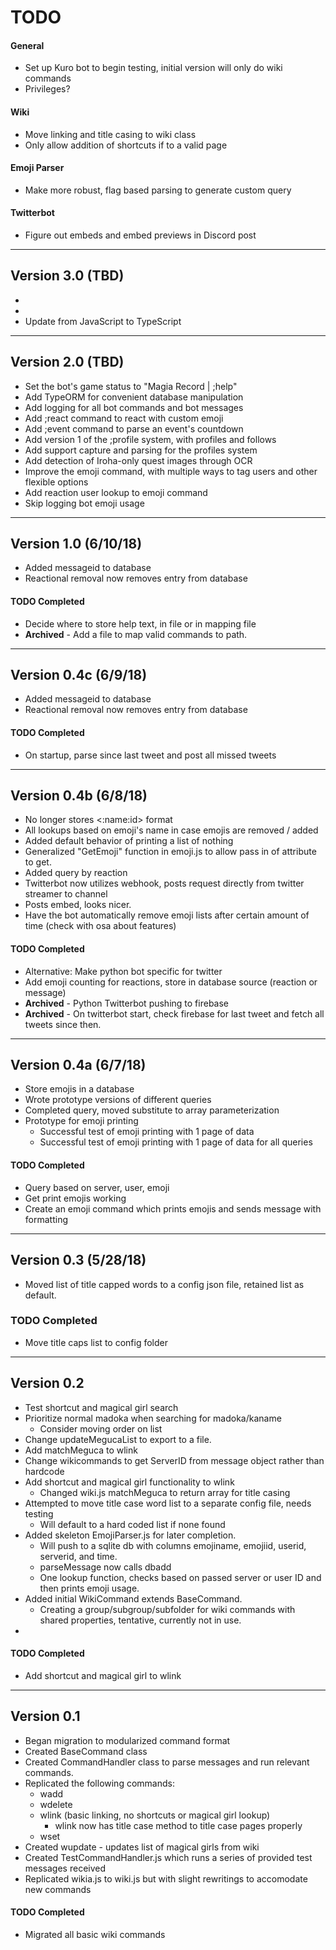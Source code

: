 # TODO

#### General

- Set up Kuro bot to begin testing, initial version will only do wiki commands
- Privileges?

#### Wiki
- Move linking and title casing to wiki class
- Only allow addition of shortcuts if to a valid page

#### Emoji Parser
- Make more robust, flag based parsing to generate custom query

#### Twitterbot
- Figure out embeds and embed previews in Discord post

---

## Version 3.0 (TBD)
- 
- 
- Update from JavaScript to TypeScript




---

## Version 2.0 (TBD)
- Set the bot's game status to "Magia Record | ;help"
- Add TypeORM for convenient database manipulation
- Add logging for all bot commands and bot messages
- Add ;react command to react with custom emoji
- Add ;event command to parse an event's countdown
- Add version 1 of the ;profile system, with profiles and follows
- Add support capture and parsing for the profiles system
- Add detection of Iroha-only quest images through OCR
- Improve the emoji command, with multiple ways to tag users and other flexible options
- Add reaction user lookup to emoji command
- Skip logging bot emoji usage

---

## Version 1.0 (6/10/18)
- Added messageid to database
- Reactional removal now removes entry from database

#### TODO Completed
- Decide where to store help text, in file or in mapping file
- **Archived** - Add a file to map valid commands to path.

---

## Version 0.4c (6/9/18)
- Added messageid to database
- Reactional removal now removes entry from database

#### TODO Completed
- On startup, parse since last tweet and post all missed tweets

---

## Version 0.4b (6/8/18)
- No longer stores <:name:id> format
- All lookups based on emoji's name in case emojis are removed / added
- Added default behavior of printing a list of nothing
- Generalized "GetEmoji" function in emoji.js to allow pass in of attribute to get.
- Added query by reaction
- Twitterbot now utilizes webhook, posts request directly from twitter streamer to channel
- Posts embed, looks nicer.
- Have the bot automatically remove emoji lists after certain amount of time (check with osa about features)


#### TODO Completed
- Alternative: Make python bot specific for twitter
- Add emoji counting for reactions, store in database source (reaction or message)
- **Archived** - Python Twitterbot pushing to firebase
- **Archived** - On twitterbot start, check firebase for last tweet and fetch all tweets since then.

---

## Version 0.4a (6/7/18)
- Store emojis in a database
- Wrote prototype versions of different queries
- Completed query, moved substitute to array parameterization
- Prototype for emoji printing
    - Successful test of emoji printing with 1 page of data
    - Successful test of emoji printing with 1 page of data for all queries

#### TODO Completed
- Query based on server, user, emoji
- Get print emojis working
- Create an emoji command which prints emojis and sends message with formatting

---

## Version 0.3 (5/28/18)

- Moved list of title capped words to a config json file, retained list as default.

### TODO Completed
- Move title caps list to config folder

---

## Version 0.2
- Test shortcut and magical girl search
- Prioritize normal madoka when searching for madoka/kaname
     - Consider moving order on list
- Change updateMegucaList to export to a file.
- Add matchMeguca to wlink
- Change wikicommands to get ServerID from message object rather than hardcode
- Add shortcut and magical girl functionality to wlink
    - Changed wiki.js matchMeguca to return array for title casing
- Attempted to move title case word list to a separate config file, needs testing
    - Will default to a hard coded list if none found
- Added skeleton EmojiParser.js for later completion.
    - Will push to a sqlite db with columns emojiname, emojiid, userid, serverid, and time.
    - parseMessage now calls dbadd
    - One lookup function, checks based on passed server or user ID and then prints emoji usage.
- Added initial WikiCommand extends BaseCommand.
    - Creating a group/subgroup/subfolder for wiki commands with shared properties, tentative, currently not in use.
-

#### TODO Completed
- Add shortcut and magical girl to wlink

---

## Version 0.1
- Began migration to modularized command format
- Created BaseCommand class
- Created CommandHandler class to parse messages and run relevant commands.
- Replicated the following commands:
    - wadd
    - wdelete
    - wlink (basic linking, no shortcuts or magical girl lookup)
        - wlink now has title case method to title case pages properly
    - wset
- Created wupdate - updates list of magical girls from wiki
- Created TestCommandHandler.js which runs a series of provided test messages received
- Replicated wikia.js to wiki.js but with slight rewritings to accomodate new commands

#### TODO Completed
- Migrated all basic wiki commands